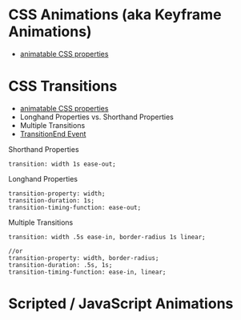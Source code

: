 # CSS Animations (aka Keyframe Animations)

* [animatable CSS properties](https://www.w3schools.com/cssref/css_animatable.asp)

# CSS Transitions

* [animatable CSS properties](https://www.w3schools.com/cssref/css_animatable.asp)
* Longhand Properties vs. Shorthand Properties
* Multiple Transitions
* [TransitionEnd Event](https://www.kirupa.com/html5/the_transitionend_event.htm)

Shorthand Properties
```
transition: width 1s ease-out;
```

Longhand Properties
```
transition-property: width;
transition-duration: 1s;
transition-timing-function: ease-out;
```

Multiple Transitions
```
transition: width .5s ease-in, border-radius 1s linear;

//or
transition-property: width, border-radius;
transition-duration: .5s, 1s;
transition-timing-function: ease-in, linear;
```


# Scripted / JavaScript Animations
